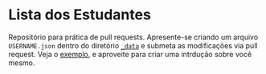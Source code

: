 # Lista dos Estudantes 

Repositório para prática de pull requests. Apresente-se criando um arquivo `USERNAME.json` dentro do diretório [`_data`](_data/) e submeta as modificações via pull request. Veja o [exemplo](_data/jemaf.json), e aproveite para criar uma intrdução sobre você mesmo.
